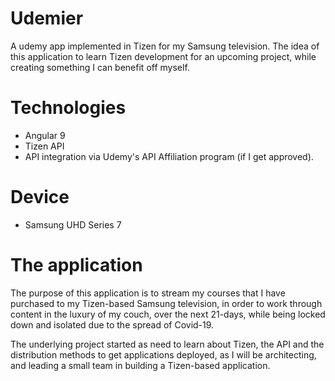# Udemier
A udemy app implemented in Tizen for my Samsung television. The idea of this application to learn Tizen development for an upcoming project, while creating something I can benefit off myself.

# Technologies
- Angular 9
- Tizen API
- API integration via Udemy's API Affiliation program (if I get approved).

# Device
- Samsung UHD Series 7

# The application
The purpose of this application is to stream my courses that I have purchased to my Tizen-based Samsung television, in order to work through content in the luxury of my couch, over the next 21-days, while being locked down and isolated due to the spread of Covid-19.

The underlying project started as need to learn about Tizen, the API and the distribution methods to get applications deployed, as I will be architecting, and leading a small team in building a Tizen-based application.
